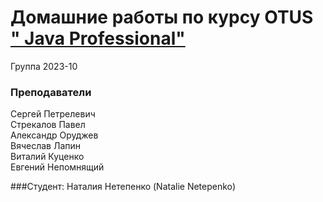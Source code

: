 # Домашние работы по курсу OTUS [" Java Professional"](https://otus.ru/lessons/java-professional/?utm_source=github&utm_medium=free&utm_campaign=otus)


Группа 2023-10

### Преподаватели
Сергей Петрелевич<br>
Стрекалов Павел<br>
Александр Оруджев<br>
Вячеслав Лапин<br>
Виталий Куценко<br>
Евгений Непомнящий

###Студент:
Наталия Нетепенко (Natalie Netepenko)
